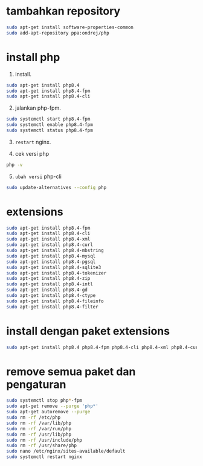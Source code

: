# tambahkan repository

```bash
sudo apt-get install software-properties-common
sudo add-apt-repository ppa:ondrej/php
```

# install php

1. install.

```bash
sudo apt-get install php8.4
sudo apt-get install php8.4-fpm
sudo apt-get install php8.4-cli
```

2. jalankan php-fpm.

```bash
sudo systemctl start php8.4-fpm
sudo systemctl enable php8.4-fpm
sudo systemctl status php8.4-fpm
```

3. `restart` nginx.

4. cek versi php

```bash
php -v
```

5. `ubah versi` php-cli

```bash
sudo update-alternatives --config php
```

# extensions

```bash
sudo apt-get install php8.4-fpm
sudo apt-get install php8.4-cli
sudo apt-get install php8.4-xml
sudo apt-get install php8.4-curl
sudo apt-get install php8.4-mbstring
sudo apt-get install php8.4-mysql
sudo apt-get install php8.4-pgsql
sudo apt-get install php8.4-sqlite3
sudo apt-get install php8.4-tokenizer
sudo apt-get install php8.4-zip
sudo apt-get install php8.4-intl
sudo apt-get install php8.4-gd
sudo apt-get install php8.4-ctype
sudo apt-get install php8.4-fileinfo
sudo apt-get install php8.4-filter
```

# install dengan paket extensions

```bash
sudo apt-get install php8.4 php8.4-fpm php8.4-cli php8.4-xml php8.4-curl php8.4-mbstring php8.4-mysql php8.4-pgsql php8.4-sqlite3 php8.4-tokenizer php8.4-zip php8.4-intl php8.4-gd php8.4-ctype php8.4-fileinfo php8.4-filter
```

# remove semua paket dan pengaturan

```bash
sudo systemctl stop php*-fpm
sudo apt-get remove --purge 'php*'
sudo apt-get autoremove --purge
sudo rm -rf /etc/php
sudo rm -rf /var/lib/php
sudo rm -rf /var/run/php
sudo rm -rf /usr/lib/php
sudo rm -rf /usr/include/php
sudo rm -rf /usr/share/php
sudo nano /etc/nginx/sites-available/default
sudo systemctl restart nginx
```
